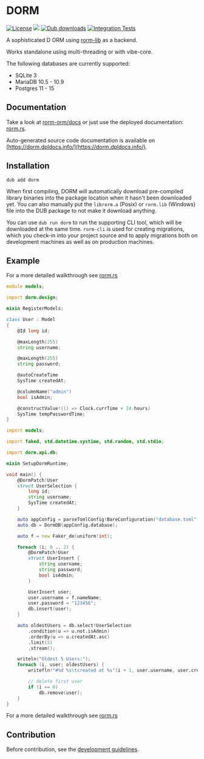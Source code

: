 # DORM

[![License](https://img.shields.io/github/license/rorm-orm/dorm?label=License)](LICENSE.md)
[![](https://img.shields.io/dub/v/dorm?label=Dub&logo=D)](https://code.dlang.org/packages/dorm)
[![Dub downloads](https://img.shields.io/dub/dw/dorm?label=Downloads)](https://code.dlang.org/packages/dorm)
[![Integration Tests](https://img.shields.io/github/workflow/status/rorm-orm/dorm/Building%20&%20Testing?label=Build)](https://github.com/rorm-orm/dorm/actions/workflows/ci.yml)

A sophisticated D ORM using [rorm-lib](https://github.com/rorm-orm/rorm-lib) as a backend.

Works standalone using multi-threading or with vibe-core.

The following databases are currently supported:
- SQLite 3
- MariaDB 10.5 - 10.9
- Postgres 11 - 15

## Documentation

Take a look at [rorm-orm/docs](https://github.com/rorm-orm/docs) or just use the 
deployed documentation: [rorm.rs](https://rorm.rs).

Auto-generated source code documentation is available on [https://dorm.dpldocs.info/](https://dorm.dpldocs.info/).

## Installation

```
dub add dorm
```

When first compiling, DORM will automatically download pre-compiled library binaries into the package location when it hasn't been downloaded yet. You can also manually put the `librorm.a` (Posix) or `rorm.lib` (Windows) file into the DUB package to not make it download anything.

You can use `dub run dorm` to run the supporting CLI tool, which will be downloaded at the same time. `rorm-cli` is used for creating migrations, which you check-in into your project source and to apply migrations both on development machines as well as on production machines.

## Example

For a more detailed walkthrough see [rorm.rs](https://rorm.rs)

```d
module models;

import dorm.design;

mixin RegisterModels;

class User : Model
{
	@Id long id;

	@maxLength(255)
	string username;

	@maxLength(255)
	string password;

	@autoCreateTime
	SysTime createdAt;

	@columnName("admin")
	bool isAdmin;

	@constructValue!(() => Clock.currTime + 24.hours)
	SysTime tempPasswordTime;
}
```

```d
import models;

import faked, std.datetime.systime, std.random, std.stdio;

import dorm.api.db;

mixin SetupDormRuntime;

void main() {
	@DormPatch!User
	struct UserSelection {
		long id;
		string username;
		SysTime createdAt;
	}

	auto appConfig = parseTomlConfig!BareConfiguration("database.toml");
	auto db = DormDB(appConfig.database);

	auto f = new Faker_de(uniform!int);

	foreach (i; 0 .. 2) {
		@DormPatch!User
		struct UserInsert {
			string username;
			string password;
			bool isAdmin;
		}

		UserInsert user;
		user.username = f.nameName;
		user.password = "123456";
		db.insert(user);
	}

	auto oldestUsers = db.select!UserSelection
		.condition(u => u.not.isAdmin)
		.orderBy(u => u.createdAt.asc)
		.limit(5)
		.stream();

	writeln("Oldest 5 Users:");
	foreach (i, user; oldestUsers) {
		writefln!"#%d %s\tcreated at %s"(i + 1, user.username, user.createdAt);

		// delete first user
		if (i == 0)
			db.remove(user);
	}
}
```

For a more detailed walkthrough see [rorm.rs](https://rorm.rs)

## Contribution

Before contribution, see the [development guidelines](https://rorm.rs/developer/guidelines).
